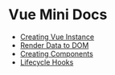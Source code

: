# Vue Mini Docs

- [Creating Vue Instance](instance.md)
- [Render Data to DOM](dom.md)
- [Creating Components](components.md)
- [Lifecycle Hooks](lh.md)